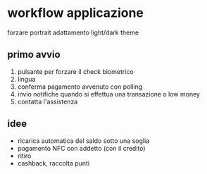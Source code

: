 # workflow applicazione
forzare portrait
adattamento light/dark theme

## primo avvio
1. pulsante per forzare il check biometrico
2. lingua
3. conferma pagamento avvenuto con polling
4. invio notifiche quando si effettua una transazione o low money
5. contatta l'assistenza


## idee
- ricarica automatica del saldo sotto una soglia 
- pagamento NFC con addetto (con il credito)
- ritiro
- cashback, raccolta punti
